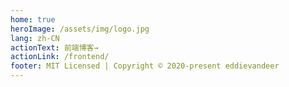 ```yaml
---
home: true
heroImage: /assets/img/logo.jpg
lang: zh-CN
actionText: 前端博客→
actionLink: /frontend/
footer: MIT Licensed | Copyright © 2020-present eddievandeer
---
```


